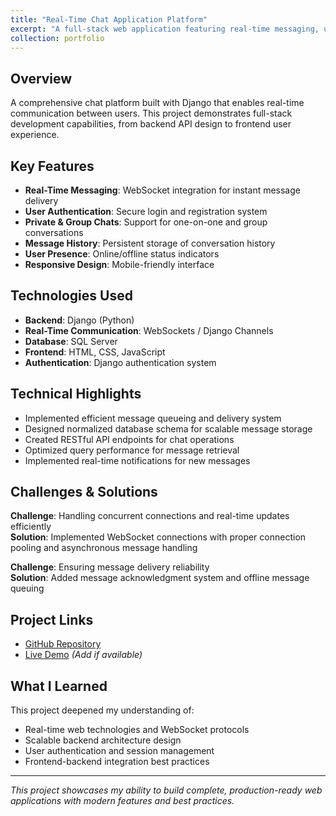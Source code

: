 ```yaml
---
title: "Real-Time Chat Application Platform"
excerpt: "A full-stack web application featuring real-time messaging, user authentication, and modern chat interface<br/><img src='/images/chat-app-thumb.png'>"
collection: portfolio
---
```


## Overview

A comprehensive chat platform built with Django that enables real-time communication between users. This project demonstrates full-stack development capabilities, from backend API design to frontend user experience.

## Key Features

- **Real-Time Messaging**: WebSocket integration for instant message delivery
- **User Authentication**: Secure login and registration system
- **Private & Group Chats**: Support for one-on-one and group conversations
- **Message History**: Persistent storage of conversation history
- **User Presence**: Online/offline status indicators
- **Responsive Design**: Mobile-friendly interface

## Technologies Used

- **Backend**: Django (Python)
- **Real-Time Communication**: WebSockets / Django Channels
- **Database**: SQL Server
- **Frontend**: HTML, CSS, JavaScript
- **Authentication**: Django authentication system

## Technical Highlights

- Implemented efficient message queueing and delivery system
- Designed normalized database schema for scalable message storage
- Created RESTful API endpoints for chat operations
- Optimized query performance for message retrieval
- Implemented real-time notifications for new messages

## Challenges & Solutions

**Challenge**: Handling concurrent connections and real-time updates efficiently  
**Solution**: Implemented WebSocket connections with proper connection pooling and asynchronous message handling

**Challenge**: Ensuring message delivery reliability  
**Solution**: Added message acknowledgment system and offline message queuing

## Project Links

- [GitHub Repository](https://github.com/gmohammad2424/chat-app)
- [Live Demo](#) *(Add if available)*

## What I Learned

This project deepened my understanding of:
- Real-time web technologies and WebSocket protocols
- Scalable backend architecture design
- User authentication and session management
- Frontend-backend integration best practices

---

*This project showcases my ability to build complete, production-ready web applications with modern features and best practices.*
